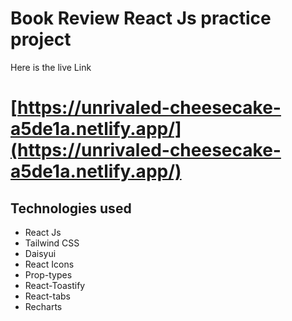 # Book Review React Js practice project

Here is the live Link

# [https://unrivaled-cheesecake-a5de1a.netlify.app/](https://unrivaled-cheesecake-a5de1a.netlify.app/)

## Technologies used

- React Js
- Tailwind CSS
- Daisyui
- React Icons
- Prop-types
- React-Toastify
- React-tabs
- Recharts
